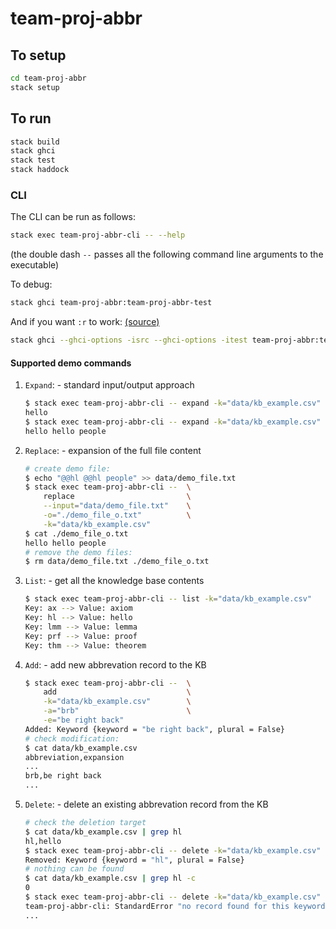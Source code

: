 # team-proj-abbr

## To setup

```sh
cd team-proj-abbr
stack setup
```

## To run

```sh
stack build
stack ghci
stack test
stack haddock
```

### CLI

The CLI can be run as follows:

```sh
stack exec team-proj-abbr-cli -- --help
```

(the double dash `--` passes all the following command line arguments to the executable)

To debug:

```sh
stack ghci team-proj-abbr:team-proj-abbr-test
```

And if you want `:r` to work: [(source)](https://stackoverflow.com/questions/39938101/how-to-load-tests-in-ghci-with-stack)

```sh
stack ghci --ghci-options -isrc --ghci-options -itest team-proj-abbr:team-proj-abbr-test
```

#### Supported demo commands

1. `Expand`: - standard input/output approach

    ```bash
    $ stack exec team-proj-abbr-cli -- expand -k="data/kb_example.csv" -a="@@hl"
    hello
    $ stack exec team-proj-abbr-cli -- expand -k="data/kb_example.csv" -a="@@hl @@hl people" 
    hello hello people
    ```

2. `Replace`: - expansion of the full file content

    ```bash
    # create demo file:
    $ echo "@@hl @@hl people" >> data/demo_file.txt
    $ stack exec team-proj-abbr-cli --  \
        replace                         \
        --input="data/demo_file.txt"    \
        -o="./demo_file_o.txt"          \
        -k="data/kb_example.csv"
    $ cat ./demo_file_o.txt
    hello hello people
    # remove the demo files:
    $ rm data/demo_file.txt ./demo_file_o.txt
    ```

3. `List`: - get all the knowledge base contents

    ```bash
    $ stack exec team-proj-abbr-cli -- list -k="data/kb_example.csv"
    Key: ax --> Value: axiom
    Key: hl --> Value: hello
    Key: lmm --> Value: lemma
    Key: prf --> Value: proof
    Key: thm --> Value: theorem
    ```

4. `Add`: - add new abbrevation record to the KB

    ```bash
    $ stack exec team-proj-abbr-cli --  \
        add                             \
        -k="data/kb_example.csv"        \
        -a="brb"                        \
        -e="be right back"
    Added: Keyword {keyword = "be right back", plural = False}
    # check modification:
    $ cat data/kb_example.csv
    abbreviation,expansion
    ...
    brb,be right back
    ...
    ```

5. `Delete`: - delete an existing abbrevation record from the KB

    ```bash
    # check the deletion target
    $ cat data/kb_example.csv | grep hl
    hl,hello
    $ stack exec team-proj-abbr-cli -- delete -k="data/kb_example.csv" -a="hl"
    Removed: Keyword {keyword = "hl", plural = False}
    # nothing can be found
    $ cat data/kb_example.csv | grep hl -c 
    0
    $ stack exec team-proj-abbr-cli -- delete -k="data/kb_example.csv" -a="hl"
    team-proj-abbr-cli: StandardError "no record found for this keyword : Keyword {keyword = \"hl\", plural = False}"
    ...
    ```
